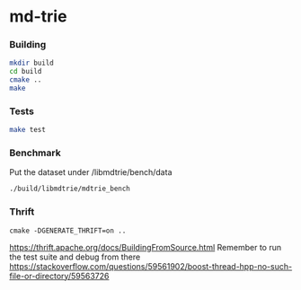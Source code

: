 # md-trie

### Building

```bash
mkdir build
cd build
cmake ..
make
```

### Tests

```bash
make test
```

### Benchmark

Put the dataset under /libmdtrie/bench/data
```bash
./build/libmdtrie/mdtrie_bench
```

### Thrift

```cd build
cmake -DGENERATE_THRIFT=on ..
```
https://thrift.apache.org/docs/BuildingFromSource.html
Remember to run the test suite and debug from there
https://stackoverflow.com/questions/59561902/boost-thread-hpp-no-such-file-or-directory/59563726